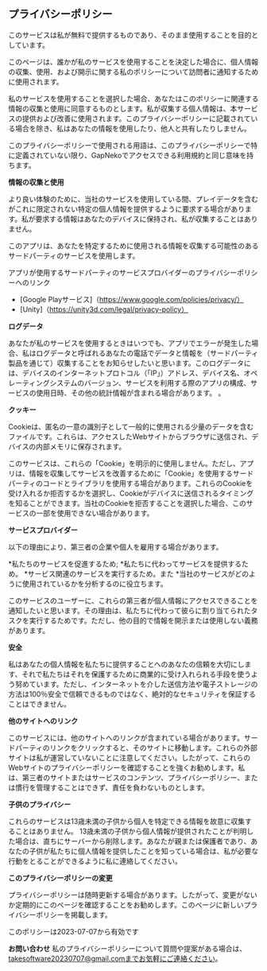 ## プライバシーポリシー

このサービスは私が無料で提供するものであり、そのまま使用することを目的としています。

このページは、誰かが私のサービスを使用することを決定した場合に、個人情報の収集、使用、および開示に関する私のポリシーについて訪問者に通知するために使用されます。

私のサービスを使用することを選択した場合、あなたはこのポリシーに関連する情報の収集と使用に同意するものとします。私が収集する個人情報は、本サービスの提供および改善に使用されます。このプライバシーポリシーに記載されている場合を除き、私はあなたの情報を使用したり、他人と共有したりしません。

このプライバシーポリシーで使用される用語は、このプライバシーポリシーで特に定義されていない限り、GapNekoでアクセスできる利用規約と同じ意味を持ちます。

**情報の収集と使用**

より良い体験のために、当社のサービスを使用している間、プレイデータを含むがこれに限定されない特定の個人情報を提供するように要求する場合があります。私が要求する情報はあなたのデバイスに保持され、私が収集することはありません。

このアプリは、あなたを特定するために使用される情報を収集する可能性のあるサードパーティのサービスを使用します。

アプリが使用するサードパーティのサービスプロバイダーのプライバシーポリシーへのリンク

* [Google Playサービス]（https://www.google.com/policies/privacy/）
* [Unity]（https://unity3d.com/legal/privacy-policy）

**ログデータ**

あなたが私のサービスを使用するときはいつでも、アプリでエラーが発生した場合、私はログデータと呼ばれるあなたの電話でデータと情報を（サードパーティ製品を通じて）収集することをお知らせしたいと思います。このログデータには、デバイスのインターネットプロトコル（「IP」）アドレス、デバイス名、オペレーティングシステムのバージョン、サービスを利用する際のアプリの構成、サービスの使用日時、その他の統計情報が含まれる場合があります。 。

**クッキー**

Cookieは、匿名の一意の識別子として一般的に使用される少量のデータを含むファイルです。これらは、アクセスしたWebサイトからブラウザに送信され、デバイスの内部メモリに保存されます。

このサービスは、これらの「Cookie」を明示的に使用しません。ただし、アプリは、情報を収集してサービスを改善するために「Cookie」を使用するサードパーティのコードとライブラリを使用する場合があります。これらのCookieを受け入れるか拒否するかを選択し、Cookieがデバイスに送信されるタイミングを知ることができます。当社のCookieを拒否することを選択した場合、このサービスの一部を使用できない場合があります。

**サービスプロバイダー**

以下の理由により、第三者の企業や個人を雇用する場合があります。

*私たちのサービスを促進するため;
*私たちに代わってサービスを提供するため。
*サービス関連のサービスを実行するため。また
*当社のサービスがどのように使用されているかを分析するのに役立ちます。

このサービスのユーザーに、これらの第三者が個人情報にアクセスできることを通知したいと思います。その理由は、私たちに代わって彼らに割り当てられたタスクを実行するためです。ただし、他の目的で情報を開示または使用しない義務があります。

**安全**

私はあなたの個人情報を私たちに提供することへのあなたの信頼を大切にします、それで私たちはそれを保護するために商業的に受け入れられる手段を使うよう努めています。ただし、インターネットを介した送信方法や電子ストレージの方法は100％安全で信頼できるものではなく、絶対的なセキュリティを保証することはできません。

**他のサイトへのリンク**

このサービスには、他のサイトへのリンクが含まれている場合があります。サードパーティのリンクをクリックすると、そのサイトに移動します。これらの外部サイトは私が運営していないことに注意してください。したがって、これらのWebサイトのプライバシーポリシーを確認することを強くお勧めします。私は、第三者のサイトまたはサービスのコンテンツ、プライバシーポリシー、または慣行を管理することはできず、責任を負わないものとします。

**子供のプライバシー**

これらのサービスは13歳未満の子供から個人を特定できる情報を故意に収集することはありません。 13歳未満の子供から個人情報が提供されたことが判明した場合は、直ちにサーバーから削除します。あなたが親または保護者であり、あなたの子供が私たちに個人情報を提供したことを知っている場合は、私が必要な行動をとることができるように私に連絡してください。

**このプライバシーポリシーの変更**

プライバシーポリシーは随時更新する場合があります。したがって、変更がないか定期的にこのページを確認することをお勧めします。このページに新しいプライバシーポリシーを掲載します。

このポリシーは2023-07-07から有効です

**お問い合わせ**
私のプライバシーポリシーについて質問や提案がある場合は、takesoftware20230707@gmail.comまでお気軽にご連絡ください。
